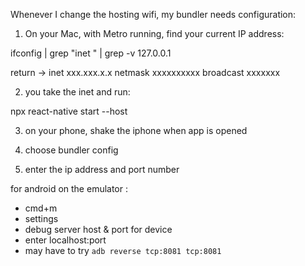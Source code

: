 Whenever I change the hosting wifi, my bundler needs configuration:

1. On your Mac, with Metro running, find your current IP address:

ifconfig | grep "inet " | grep -v 127.0.0.1

return -> inet xxx.xxx.x.x netmask xxxxxxxxxx broadcast xxxxxxx

2. you take the inet and run: 

npx react-native start --host <your-ip-address>

3. on your phone, shake the iphone when app is opened

4. choose bundler config

5. enter the ip address and port number

for android on the emulator :

- cmd+m
- settings
- debug server host & port for device
- enter localhost:port
- may have to try `adb reverse tcp:8081 tcp:8081`